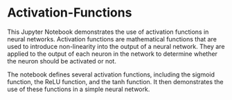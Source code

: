 # Activation-Functions

This Jupyter Notebook demonstrates the use of activation functions in neural networks. Activation functions are mathematical functions that are used to introduce non-linearity into the output of a neural network. They are applied to the output of each neuron in the network to determine whether the neuron should be activated or not.

The notebook defines several activation functions, including the sigmoid function, the ReLU function, and the tanh function. It then demonstrates the use of these functions in a simple neural network.
